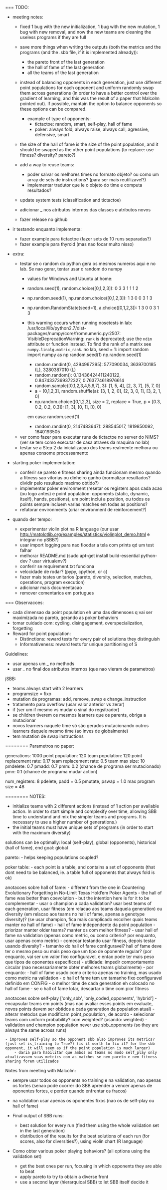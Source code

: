 ===
TODO:

- meeting notes:
    - fixed 1 bug with the new initialization, 1 bug with the new mutation, 1 bug with new removal, and now the new teams are cleaning the useless programs if they are full

    - save more things when writing the outputs (both the metrics and the programs (and the .sbb file, if it is implemented already)):
        - the pareto front of the last generation
        - the hall of fame of the last generation
        - all the teams of the last generation

    - instead of balancing opponents in each generation, just use different point populations for each opponent and uniform randomly swap them across generations (in order to have a better control over the gradient of learning, and this was the result of a paper that Malcolm pointed out). If possible, mantain the option to balance opponents so these options can be compared.
        - example of type of opponents:
            - tictactoe: random, smart, self-play, hall of fame
            - poker: always fold, always raise, always call, agressive, defensive, smart
    - the size of the hall of fame is the size of the point population, and it should be swaped as the other point populations (to replace: use fitness? diversity? pareto?)

    - add a way to reuse teams:
        - poder salvar os melhores times no formato objeto? ou como um array de sets de instructions? (para ser mais reutilizavel?)
        - implementar tradutor que le o objeto do time e computa resultados?

    - update system tests (classification and tictactoe)

    - adicionar _ nos atributos internos das classes e atributos novos

    - fazer release no github

- ir testando enquanto implementa:
    - fazer example para tictactoe (fazer sets de 10 runs separadas?)
    - fazer example para thyroid (mas nao focar muito nisso)

- extra:
    - testar se o random do python gera os mesmos numeros aqui e no lab. Se nao gerar, tentar usar o random do numpy
        - values for Windows and Ubuntu at home:
        - random.seed(1), random.choice([0,1,2,3]): 0 3 3 1 1 1 2
        - np.random.seed(1), np.random.choice([0,1,2,3]): 1 3 0 0 3 1 3
        - np.random.RandomState(seed=1), a.choice([0,1,2,3]): 1 3 0 0 3 1 3
        - this warning occurs when running nosetests in lab:
            /usr/local/lib/python2.7/dist-packages/numpy/core/fromnumeric.py:2507: VisibleDeprecationWarning: `rank` is deprecated; use the `ndim` attribute or function instead. To find the rank of a matrix see `numpy.linalg.matrix_rank`.
        no lab, seed = 1:
            import random
            import numpy as np
            random.seed(1)
            np.random.seed(1)
            - random.randint(0, 4294967295): 577090034, 3639700185 (L), 3280387010 (L)
            - random.random(): 0.13436424411240122, 0.8474337369372327, 0.763774618976614
            - random.sample([0,1,2,3,4,5,6,7], 3): [1, 5, 4], [2, 3, 7], [5, 7, 0]
            - a = [0,1,2,3], random.shuffle(a): [3, 1, 2, 0], [2, 3, 0, 1], [3, 2, 1, 0]
            - np.random.choice([0,1,2,3], size = 2, replace = True, p = [0.3, 0.2, 0.2, 0.3]): [1, 3], [0, 1], [0, 0]

            em casa: 
            random.seed(1)
            - random.randint(0, 2147483647): 288545017, 1819850092, 1640193505
    - ver como fazer para executar runs de tictactoe no server do NIMS? (ver se tem como executar de casa atraves da maquina no lab)
    - testar se a Step 2 da inicializacao dos teams realmente melhora ou apenas consome processamento

- starting poker implementation:
    - conferir se pareto e fitness sharing ainda funcionam mesmo quando a fitness sao vitorias ou dinheiro ganho (normalizar resultados? dividir pelo resultado maximo obtido?)
    - implementar poker environment (resetar os registers apos cada acao (ou logo antes) e point population: opponents (static, dynamic, itself), hands, positions), um point inclui a position, ou todos os points sempre incluem varias matches em todas as positions?
    - refatorar environments (criar environment de reinforcement?)

- quando der tempo:
    - experimentar violin plot na R language (our usar http://matplotlib.org/examples/statistics/violinplot_demo.html e integrar no pSBB?)
    - usar import logging para nao floodar a tela com prints qd um test falhar
    - melhorar README.md (sudo apt-get install build-essential python-dev ? usar virtualenv?)
    - conferir se requirement.txt funciona
    - velocidade de rodar? (pypy, cpython, or c)
    - fazer mais testes unitarios (pareto, diversity, selection, matches, operations, program execution)
    - adicionar mais documentacao
    - remover comentarios em portugues

===
Observacoes:
- cada dimensao da point population eh uma das dimensoes q vai ser maximizada no pareto, gerando as poker behaviors
- tomar cuidado com: cycling. disingagement, overspecialization, forgetting
- Reward for point population:
    - Distinctions: reward tests for every pair of solutions they distinguish
    - Informativeness: reward tests for unique partitioning of S

Guidelines:
- usar apenas um _ no methods
- usar _ no final dos atributos internos (que nao vieram de parametros)

jSBB:
- teams always start with 2 learners
- programsize = fixo
- mutation de programas: add, remove, swap e change_instruction
- tratamento para overflow (usar valor anterior vs zerar)
- if (ser um if mesmo vs mudar o sinal do regsitrador)
- se children tiverem os mesmos learners que os parents, obriga a mutacionar
- novos learners naquele time só são gerados mutacionando outros learners daquele mesmo time (ao inves de globalmente)
- tem mutation de swap instructions

========
Parametros no paper:

generations: 1000
point population: 120
team population: 120
point replacement rate: 0.17
team replacement rate: 0.5
team max size: 10
pmdelete: 0.7
pmadd: 0.7
pmm: 0.2 (chance de programa ser mutacionado)
pmn: 0.1 (chance de programa mudar action)

num_registers: 8
pdelete, padd = 0.5
pmutate, pswap = 1.0
max program size = 48

========
NOTES:

- initialize teams with 2 different actions (instead of 1 action per available action. In order to start simple and complexify over time, allowing SBB time to understand and mix the simpler teams and programs. It is necessary to use a higher number of generations.)
- the initial teams must have unique sets of programs (in order to start with the maximum diversity)

solutions can be optimally: local (self-play), global (opponents), historical (hall of fame), end goal: global

pareto:
    - helps keeping populations coupled?

poker table:
    - each point is a table, and contains a set of opponents (that dont need to be balanced, ie. a table full of opponents that always fold is ok)

anotacoes sobre hall of fame:
    - different from the one in Countering Evolutionary Forgetting in No-Limit Texas Hold’em Poker Agents
        - the hall of fame was better than coevolution
        - but the intention here is for it to be complementar
    - usar o champion a cada validation?  usar best teams of each generation, usar fitness (em relacao aos teams daquela generation) ou diversity (em relacao aos teams no hall of fame, apenas a genotype diversity)? (se usar champion, fica mais complicado escolher quais teams manter no hall of fame)
    - hall of fame independente da point population
    - priorizar manter older teams? manter os com melhor fitness?
    - usar hall of fame na validation (apenas como metric, ou como criterio? por enquanto, usar apenas como metric)
    - comecar testando usar fitness, depois testar usando diversity?
    - tamanho do hall of fame configuravel? hall of fame deve ter o mesmo peso ou mais peso que um tipo de oponente regular? (por enquanto, vai ser um valor fixo configuravel, e entao pode ter mais peso que tipos de oponentes especificos)
    - utilidade: impedir comportamento circular (nao necessariamente obter melhores teams globalmente)
    - por enquanto:
        - hall of fame usado como criterio apenas no training, mas usado como metric na validation
        - o hall of fame tem um tamanho fixo configuravel definido em CONFIG
        - o melhor time de cada generation eh colocado no hall of fame
        - se o hall of fame lotar, descartar o time com pior fitness

anotacoes sobre self-play ['only_sbb', 'only_coded_opponents', 'hybrid']
    - encapsular teams em points (mas nao avaliar esses points em evaluate, novos points devem ser obtidos a cada generation da population atual)
    - alterar metodos que modificam point_population_ de acordo
    - selecionar teams com uniform probability? com weighted? (usando: weighted)
    - validation and champion population never use sbb_opponents (so they are always the same across runs)

    - improves self-play so the opponent sbb also improves its metrics? (just set is_training to True?) (is it worth to fix it? for the sbb opponent, it will seem as if the point population is much larger)
        - daria para habilitar que ambos os teams no modo self_play only atualizassem suas metrics com as matches se nem pareto e nem fitness sharing forem utilizados

Notes from meeting with Malcolm:

- sempre usar todos os opponents no training e na validation, nao apenas os fortes (senao pode ocorrer do SBB aprender a vencer 
apenas de oponentes fortes, e perder quando enfrentar os fracos)
- na validation usar apenas os oponentes fixos (nao os de self-play ou hall of fame)

- Final output of SBB runs:
    - best solution for every run (find them using the whole validation set in the last generation)
    - distribution of the results for the best solutions of each run (for scores, also for diversities?), using violin chart (R language)

- Como obter various poker playing behaviors? (all options using the validation set)
    - get the best ones per run, focusing in which opponents they are able to beat
    - apply pareto to try to obtain a diverse front
    - use a second layer (hierarquical SBB) to let SBB itself decide it